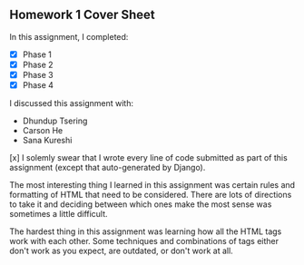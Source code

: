 Homework 1 Cover Sheet
----------------------

In this assignment, I completed:

- [x] Phase 1
- [x] Phase 2
- [x] Phase 3
- [x] Phase 4

I discussed this assignment with:

- Dhundup Tsering
- Carson He
- Sana Kureshi

[x] I solemly swear that I wrote every line of code submitted as part
of this assignment (except that auto-generated by Django).

The most interesting thing I learned in this assignment was certain rules and formatting of HTML that need
to be considered. There are lots of directions to take it and deciding between which ones make the most sense
was sometimes a little difficult.

The hardest thing in this assignment was learning how all the HTML tags work with each other. Some techniques and
combinations of tags either don't work as you expect, are outdated, or don't work at all.